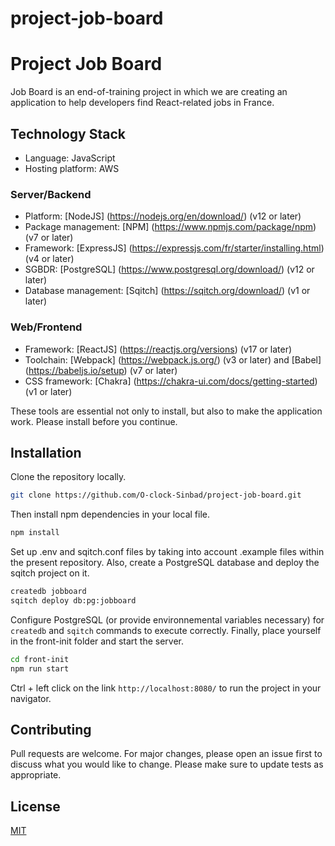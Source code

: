 # project-job-board
# Project Job Board
Job Board is an end-of-training project in which we are creating an application to help developers find React-related jobs in France.
## Technology Stack 
- Language: JavaScript
- Hosting platform: AWS 
### Server/Backend
- Platform: [NodeJS] (https://nodejs.org/en/download/) (v12 or later)
- Package management: [NPM] (https://www.npmjs.com/package/npm) (v7 or later)
- Framework: [ExpressJS] (https://expressjs.com/fr/starter/installing.html) (v4 or later)
- SGBDR: [PostgreSQL] (https://www.postgresql.org/download/) (v12 or later)
- Database management: [Sqitch] (https://sqitch.org/download/) (v1 or later)
### Web/Frontend
- Framework: [ReactJS] (https://reactjs.org/versions) (v17 or later)
- Toolchain: [Webpack] (https://webpack.js.org/) (v3 or later) and [Babel] (https://babeljs.io/setup) (v7 or later)
- CSS framework: [Chakra] (https://chakra-ui.com/docs/getting-started) (v1 or later)

These tools are essential not only to install, but also to make the application work.
Please install before you continue.
## Installation
Clone the repository locally.
```bash
git clone https://github.com/O-clock-Sinbad/project-job-board.git
```
Then install npm dependencies in your local file.
```bash
npm install
```
Set up .env and sqitch.conf files by taking into account .example files within the present repository.
Also, create a PostgreSQL database and deploy the sqitch project on it.
```bash
createdb jobboard
sqitch deploy db:pg:jobboard
```
Configure PostgreSQL (or provide environnemental variables necessary) for `createdb` and `sqitch` commands to execute correctly.
Finally, place yourself in the front-init folder and start the server.
```bash
cd front-init
npm run start
```
Ctrl + left click on the link `http://localhost:8080/` to run the project in your navigator.
## Contributing
Pull requests are welcome. For major changes, please open an issue first to discuss what you would like to change.
Please make sure to update tests as appropriate.
## License
[MIT](https://choosealicense.com/licenses/mit/)
